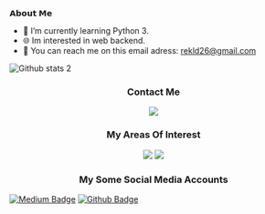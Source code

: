 𝗔𝗯𝗼𝘂𝘁 𝗠𝗲
- 🌱 I’m currently learning Python 3.
- 🌐 Im interested in web backend.
- 📩 You can reach me on this email adress: rekld26@gmail.com  


![Github stats 2](https://github-readme-stats.vercel.app/api?username=dolpsoft&show_icons=true&theme=radical)
<h3 align='center'>Contact Me</h3>
<p align='center'>
  <a href='mailto:rekld26@gmail.com'> <img src="https://img.shields.io/badge/Gmail-D14836?style=for-the-badge&logo=gmail&logoColor=white"/></a>
</p>

<h3 align='center'>My Areas Of Interest</h3>
<p align='center'>
  
<img src ="https://img.shields.io/badge/python-%2314354C.svg?style=for-the-badge&logo=python&logoColor=white"/>
  
<img src="https://img.shields.io/static/v1?label=&message=backend&style=for-the-badge&color=purple"/>
</p>

<h3 align='center'>My Some Social Media Accounts</h3>
<p align='center'>  

[![Medium Badge](https://img.shields.io/badge/-Medium-757575?style=flat-quare&labelColor=757575&logo=Medium&logoColor=white&link=link)](https://medium.com/@dolpsoft)
[![Github Badge](https://img.shields.io/badge/-Github-000?style=quare&labelColor=000&logo=Github&logoColor=white&link=link)](https://github.com/dolpsoft) 

<!---
resoilsoft/resoilsoft is a ✨ special ✨ repository because its `README.md` (this file) appears on your GitHub profile.
You can click the Preview link to take a look at your changes.
--->
